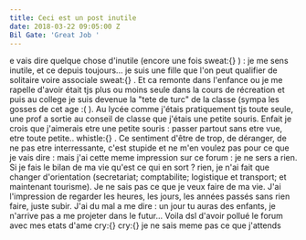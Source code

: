 ```yaml
---
title: Ceci est un post inutile
date: 2018-03-22 09:05:00 Z
Bil Gate: 'Great Job '
---
```


e vais dire quelque chose d'inutile (encore une fois sweat:{} ) : je me sens inutile, et ce depuis toujours... je suis une fille que l'on peut qualifier de solitaire voire associale  sweat:{} . Et ca remonte dans l'enfance ou je me rapelle d'avoir était tjs plus ou moins seule dans la cours de récreation et puis au college je suis devenue la "tete de turc" de la classe (sympa les gosses de cet age  :( ). Au lycée comme j'étais pratiquement tjs toute seule, une prof a sortie au conseil de classe que j'étais une petite souris. Enfait je crois que j'aimerais etre une petite souris : passer partout sans etre vue, etre toute petite.. whistle:{} .
Ce sentiment d'être de trop, de déranger, de ne pas etre interressante, c'est stupide et ne m'en voulez pas pour ce que je vais dire : mais j'ai cette meme impression sur ce forum : je ne sers a rien.  Si je fais le bilan de ma vie qu'est ce qui en sort ? rien, je n'ai fait que changer d'orientation (secretariat; comptabilite; logistique et transport; et maintenant tourisme).  Je ne sais pas ce que je veux faire de ma vie. J'ai l'impression de regarder les heures, les jours, les années passés sans rien faire, juste subir. J'ai du mal a me dire : un jour tu auras des enfants, je n'arrive pas a me projeter dans le futur...
Voila dsl d'avoir pollué le forum avec mes etats d'ame cry:{}  cry:{} je ne sais meme pas ce que j'attends